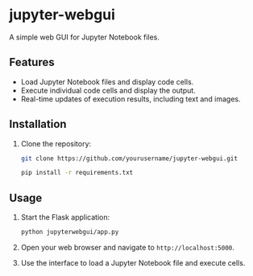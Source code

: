 # jupyter-webgui
A simple web GUI for Jupyter Notebook files.

## Features

- Load Jupyter Notebook files and display code cells.
- Execute individual code cells and display the output.
- Real-time updates of execution results, including text and images.

## Installation
1. Clone the repository:
    ```sh   
    git clone https://github.com/yourusername/jupyter-webgui.git
    ```
    ```sh
    pip install -r requirements.txt
    ```

## Usage

1. Start the Flask application:
    ```sh
    python jupyterwebgui/app.py
    ```

2. Open your web browser and navigate to `http://localhost:5000`.

3. Use the interface to load a Jupyter Notebook file and execute cells.